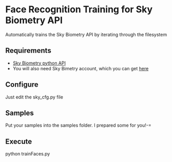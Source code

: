 Face Recognition Training for Sky Biometry API
==============================================

Automatically trains the Sky Biometry API by iterating through the filesystem

Requirements
------------

* [Sky Biometry python API](https://github.com/Liuftvafas/python-face-client)
* You will also need Sky Bimetry account, which you can get [here](https://www.skybiometry.com/Account)

Configure
---------

Just edit the sky_cfg.py file

Samples
-------

Put your samples into the samples folder. I prepared some for you!-=

Execute
-------
python trainFaces.py
